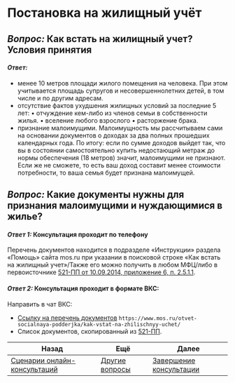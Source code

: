 # Постановка на жилищный учёт

## *Вопрос:* Как встать на жилищный учет? Условия принятия

#### *Ответ:* 
- менее 10 метров площади жилого помещения на человека.  При этом учитывается площадь супругов и несовершеннолетних детей, в том числе и по другим адресам.  
- отсутствие фактов ухудшения жилищных условий за последние 5 лет:
•	отчуждение кем-либо из членов семьи в собственности жилья.
•	вселение любого взрослого
•	расторжение брака.
- признание малоимущими. 
Малоимущность мы рассчитываем сами на основании документов о доходах за два полных прошедших календарных года. По итогу: если по сумме  доходов выйдет так, что вы в состоянии самостоятельно купить недостающий метраж до нормы обеспечения (18 метров) значит, малоимущими не признают. Если же не сможете, то есть ваш доход составит менее стоимости потребности, то ваша семья будет признана малоимущей.
## *Вопрос:* Какие документы нужны для признания малоимущими и нуждающимися в жилье?

#### *Ответ 1:* Консультация проходит по телефону
Перечень документов находится в подразделе «Инструкции» раздела «Помощь» сайта mos.ru при указании в поисковой строке «Как встать на жилищный учет»/Также его можно получить в любом МФЦ/либо в первоисточнике [521-ПП от 10.09.2014, приложение 6, п. 2.5.1.1](https://docs7.online-sps.ru/cgi/online.cgi?req=doc&base=MLAW&n=228692&dst=108035).
#### *Ответ 2:* Консультация проходит в формате ВКС:
Направить в чат ВКС:
* [Ссылку на перечень документов](https://www.mos.ru/otvet-socialnaya-podderjka/kak-vstat-na-zhilischnyy-uchet/)
`https://www.mos.ru/otvet-socialnaya-podderjka/kak-vstat-na-zhilischnyy-uchet/`
* Список документов, скопированный из [521-ПП](https://docs7.online-sps.ru/cgi/online.cgi?req=doc&base=MLAW&n=228692&dst=108035).

| Назад                                                           | Ещё                             | Далее                               |
| --------------------------------------------------------------- | ------------------------------- | ----------------------------------- |
| [Сценарии онлайн-консультаций](/README.md) | [Другие вопросы](./Предметные.md) | [Завершение консультации](/Универсальные/Выход.md) |